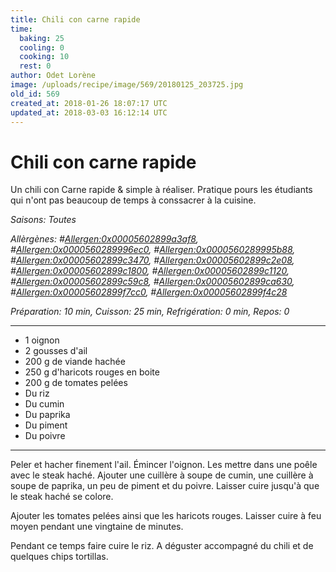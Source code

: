 ```yaml
---
title: Chili con carne rapide
time:
  baking: 25
  cooling: 0
  cooking: 10
  rest: 0
author: Odet Lorène
image: /uploads/recipe/image/569/20180125_203725.jpg
old_id: 569
created_at: 2018-01-26 18:07:17 UTC
updated_at: 2018-03-03 16:12:14 UTC
---
```


# Chili con carne rapide

Un chili con Carne rapide & simple à réaliser. Pratique pours les étudiants qui n'ont pas beaucoup de temps à conssacrer à la cuisine.

*Saisons: Toutes*

*Allèrgènes: #<Allergen:0x00005602899a3af8>, #<Allergen:0x0000560289996ec0>, #<Allergen:0x0000560289995b88>, #<Allergen:0x00005602899c3470>, #<Allergen:0x00005602899c2e08>, #<Allergen:0x00005602899c1800>, #<Allergen:0x00005602899c1120>, #<Allergen:0x00005602899c59c8>, #<Allergen:0x00005602899ca630>, #<Allergen:0x00005602899f7cc0>, #<Allergen:0x00005602899f4c28>*

*Préparation: 10 min, Cuisson: 25 min, Refrigération: 0 min, Repos: 0*

---

- 1 oignon
- 2 gousses d'ail
- 200 g de viande hachée
- 250 g d'haricots rouges en boite
- 200 g de tomates pelées
- Du riz
- Du cumin
- Du paprika
- Du piment
- Du poivre

---

Peler et hacher finement l'ail. Émincer l'oignon. Les mettre dans une poêle avec le steak haché. Ajouter une cuillère à soupe de cumin, une cuillère à soupe de paprika, un peu de piment et du poivre. Laisser cuire jusqu'à que le steak haché se colore.

Ajouter les tomates pelées ainsi que les haricots rouges. Laisser cuire à feu moyen pendant une vingtaine de minutes.

Pendant ce temps faire cuire le riz. A déguster accompagné du chili et de quelques chips tortillas.
